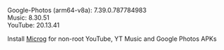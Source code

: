 Google-Photos (arm64-v8a): 7.39.0.787784983  
Music: 8.30.51  
YouTube: 20.13.41  

Install [Microg](https://github.com/ReVanced/GmsCore/releases) for non-root YouTube, YT Music and Google Photos APKs  
